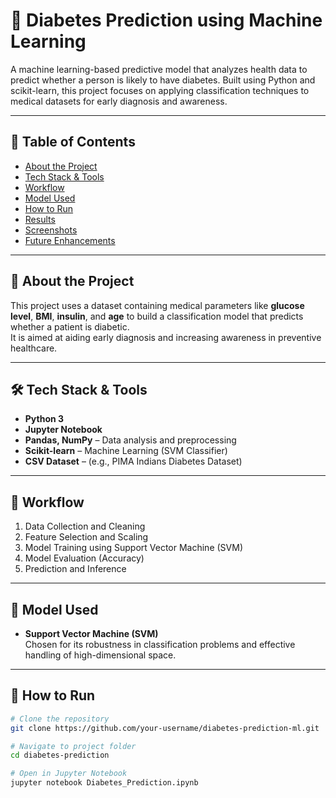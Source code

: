 # 🧠 Diabetes Prediction using Machine Learning

A machine learning-based predictive model that analyzes health data to predict whether a person is likely to have diabetes. Built using Python and scikit-learn, this project focuses on applying classification techniques to medical datasets for early diagnosis and awareness.

---

## 📌 Table of Contents
- [About the Project](#about-the-project)
- [Tech Stack & Tools](#tech-stack--tools)
- [Workflow](#workflow)
- [Model Used](#model-used)
- [How to Run](#how-to-run)
- [Results](#results)
- [Screenshots](#screenshots)
- [Future Enhancements](#future-enhancements)

---

## 🧾 About the Project

This project uses a dataset containing medical parameters like **glucose level**, **BMI**, **insulin**, and **age** to build a classification model that predicts whether a patient is diabetic.  
It is aimed at aiding early diagnosis and increasing awareness in preventive healthcare.

---

## 🛠️ Tech Stack & Tools

- **Python 3**
- **Jupyter Notebook**
- **Pandas, NumPy** – Data analysis and preprocessing
- **Scikit-learn** – Machine Learning (SVM Classifier)
- **CSV Dataset** – (e.g., PIMA Indians Diabetes Dataset)

---

## 🔁 Workflow

1. Data Collection and Cleaning    
2. Feature Selection and Scaling  
3. Model Training using Support Vector Machine (SVM)  
4. Model Evaluation (Accuracy)  
5. Prediction and Inference  

---

## 🤖 Model Used

- **Support Vector Machine (SVM)**  
Chosen for its robustness in classification problems and effective handling of high-dimensional space.

---

## 🚀 How to Run

```bash
# Clone the repository
git clone https://github.com/your-username/diabetes-prediction-ml.git

# Navigate to project folder
cd diabetes-prediction

# Open in Jupyter Notebook
jupyter notebook Diabetes_Prediction.ipynb
